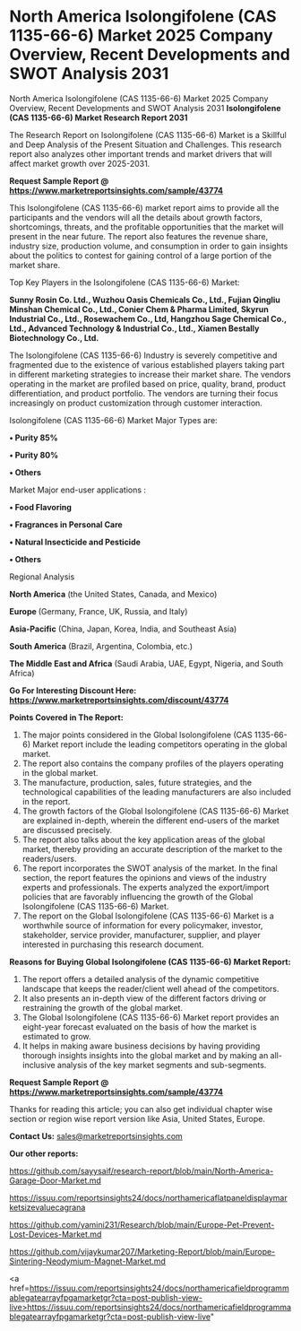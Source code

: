 # North America Isolongifolene (CAS 1135-66-6) Market 2025 Company Overview, Recent Developments and SWOT Analysis 2031
North America Isolongifolene (CAS 1135-66-6) Market 2025 Company Overview, Recent Developments and SWOT Analysis 2031
<strong>Isolongifolene (CAS 1135-66-6) Market Research Report 2031</strong>

The Research Report on Isolongifolene (CAS 1135-66-6) Market is a Skillful and Deep Analysis of the Present Situation and Challenges. This research report also analyzes other important trends and market drivers that will affect market growth over 2025-2031.

<strong>Request Sample Report @ <a href=https://www.marketreportsinsights.com/sample/43774>https://www.marketreportsinsights.com/sample/43774</a></strong>

This Isolongifolene (CAS 1135-66-6) market report aims to provide all the participants and the vendors will all the details about growth factors, shortcomings, threats, and the profitable opportunities that the market will present in the near future. The report also features the revenue share, industry size, production volume, and consumption in order to gain insights about the politics to contest for gaining control of a large portion of the market share.

Top Key Players in the Isolongifolene (CAS 1135-66-6) Market:

<strong>Sunny Rosin Co. Ltd., Wuzhou Oasis Chemicals Co., Ltd., Fujian Qingliu Minshan Chemical Co., Ltd., Conier Chem & Pharma Limited, Skyrun Industrial Co., Ltd., Rosewachem Co., Ltd, Hangzhou Sage Chemical Co., Ltd., Advanced Technology & Industrial Co., Ltd., Xiamen Bestally Biotechnology Co., Ltd.</strong>

The Isolongifolene (CAS 1135-66-6) Industry is severely competitive and fragmented due to the existence of various established players taking part in different marketing strategies to increase their market share. The vendors operating in the market are profiled based on price, quality, brand, product differentiation, and product portfolio. The vendors are turning their focus increasingly on product customization through customer interaction.

Isolongifolene (CAS 1135-66-6) Market Major Types are:

<strong>•  Purity 85%

•  Purity 80%

•  Others</strong>

Market Major end-user applications :

<strong>•  Food Flavoring

•  Fragrances in Personal Care

•  Natural Insecticide and Pesticide

•  Others</strong>

Regional Analysis

</u><strong><b>North America</b></strong> (the United States, Canada, and Mexico)

<strong><b>Europe </b></strong>(Germany, France, UK, Russia, and Italy)

<strong><b>Asia-Pacific</b></strong> (China, Japan, Korea, India, and Southeast Asia)

<strong><b>South America</b></strong> (Brazil, Argentina, Colombia, etc.)

<strong><b>The Middle East and Africa</b></strong> (Saudi Arabia, UAE, Egypt, Nigeria, and South Africa)

<strong>Go For Interesting Discount Here: <a href=https://www.marketreportsinsights.com/discount/43774>https://www.marketreportsinsights.com/discount/43774</a></strong>

<strong>Points Covered in The Report:</strong>
<ol>
  <li>The major points considered in the Global Isolongifolene (CAS 1135-66-6) Market report include the leading competitors operating in the global market.</li>
  <li>The report also contains the company profiles of the players operating in the global market.</li>
  <li>The manufacture, production, sales, future strategies, and the technological capabilities of the leading manufacturers are also included in the report.</li>
  <li>The growth factors of the Global Isolongifolene (CAS 1135-66-6) Market are explained in-depth, wherein the different end-users of the market are discussed precisely.</li>
  <li>The report also talks about the key application areas of the global market, thereby providing an accurate description of the market to the readers/users.</li>
  <li>The report incorporates the SWOT analysis of the market. In the final section, the report features the opinions and views of the industry experts and professionals. The experts analyzed the export/import policies that are favorably influencing the growth of the Global Isolongifolene (CAS 1135-66-6) Market.</li>
  <li>The report on the Global Isolongifolene (CAS 1135-66-6) Market is a worthwhile source of information for every policymaker, investor, stakeholder, service provider, manufacturer, supplier, and player interested in purchasing this research document.</li>
</ol>
<strong>Reasons for Buying Global Isolongifolene (CAS 1135-66-6) Market Report:</strong>

<ol>
  <li>The report offers a detailed analysis of the dynamic competitive landscape that keeps the reader/client well ahead of the competitors.</li>
  <li>It also presents an in-depth view of the different factors driving or restraining the growth of the global market.</li>
  <li>The Global Isolongifolene (CAS 1135-66-6) Market report provides an eight-year forecast evaluated on the basis of how the market is estimated to grow.</li>
  <li>It helps in making aware business decisions by having providing thorough insights insights into the global market and by making an all-inclusive analysis of the key market segments and sub-segments.</li>
</ol>
<strong>Request Sample Report @ <a href=https://www.marketreportsinsights.com/sample/43774>https://www.marketreportsinsights.com/sample/43774</a></strong>


Thanks for reading this article; you can also get individual chapter wise section or region wise report version like Asia, United States, Europe.

<strong>Contact Us:</strong>
sales@marketreportsinsights.com

<strong>Our other reports:</strong>

<a href=https://github.com/sayysaif/research-report/blob/main/North-America-Garage-Door-Market.md>https://github.com/sayysaif/research-report/blob/main/North-America-Garage-Door-Market.md</a>

<a href=https://issuu.com/reportsinsights24/docs/northamericaflatpaneldisplaymarketsizevaluecagrana>https://issuu.com/reportsinsights24/docs/northamericaflatpaneldisplaymarketsizevaluecagrana</a>

<a href=https://github.com/yamini231/Research/blob/main/Europe-Pet-Prevent-Lost-Devices-Market.md>https://github.com/yamini231/Research/blob/main/Europe-Pet-Prevent-Lost-Devices-Market.md</a>

<a href=https://github.com/vijaykumar207/Marketing-Report/blob/main/Europe-Sintering-Neodymium-Magnet-Market.md>https://github.com/vijaykumar207/Marketing-Report/blob/main/Europe-Sintering-Neodymium-Magnet-Market.md</a>

<a href=https://issuu.com/reportsinsights24/docs/northamericafieldprogrammablegatearrayfpgamarketgr?cta=post-publish-view-live>https://issuu.com/reportsinsights24/docs/northamericafieldprogrammablegatearrayfpgamarketgr?cta=post-publish-view-live</a>"
